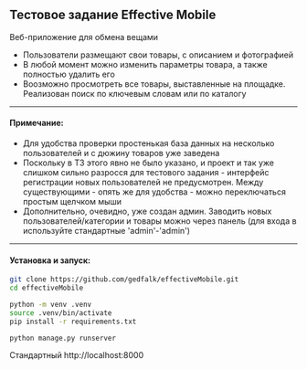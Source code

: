 ## Тестовое задание Effective Mobile

Веб-приложение для обмена вещами
 - Пользователи размещают свои товары, с описанием и фотографией
 - В любой момент можно изменить параметры товара, а также полностью удалить его
 - Воозможно просмотреть все товары, выставленные на площадке. Реализован поиск по ключевым словам или по каталогу

---

 #### Примечание:
 - Для удобства проверки простенькая база данных на несколько пользователей и с дюжину товаров уже заведена
 - Поскольку в ТЗ этого явно не было указано, и проект и так уже слишком сильно разросся для тестового задания - интерфейс регистрации новых пользователей не предусмотрен. Между существующими - опять же для удобства - можно переключаться простым щелчком мыши 
 - Дополнительно, очевидно, уже создан админ. Заводить новых пользователей/категории и товары можно через панель (для входа в используйте стандартные 'admin'-'admin')

---

#### Установка и запуск:
```bash
git clone https://github.com/gedfalk/effectiveMobile.git
cd effectiveMobile

python -m venv .venv
source .venv/bin/activate
pip install -r requirements.txt

python manage.py runserver
```

Стандартный http://localhost:8000

